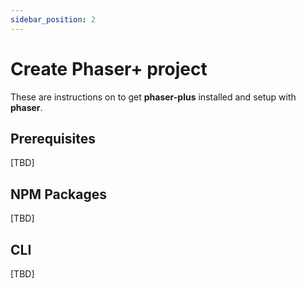 ```yaml
---
sidebar_position: 2
---
```


# Create Phaser+ project

These are instructions on to get **phaser-plus** installed and setup with **phaser**.

## Prerequisites
[TBD]

## NPM Packages
[TBD]

## CLI
[TBD]
